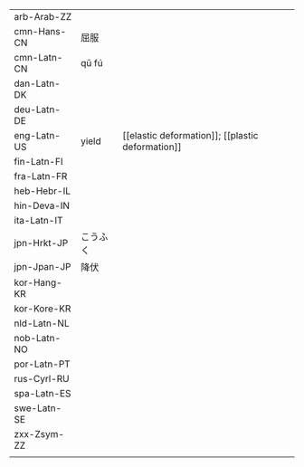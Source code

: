 | | | |
|-|-|-|
| arb-Arab-ZZ |  |  |
| cmn-Hans-CN | 屈服 |  |
| cmn-Latn-CN | qū fú |  |
| dan-Latn-DK |  |  |
| deu-Latn-DE |  |  |
| eng-Latn-US | yield | [[elastic deformation]]; [[plastic deformation]] |
| fin-Latn-FI |  |  |
| fra-Latn-FR |  |  |
| heb-Hebr-IL |  |  |
| hin-Deva-IN |  |  |
| ita-Latn-IT |  |  |
| jpn-Hrkt-JP | こうふく |  |
| jpn-Jpan-JP | 降伏 |  |
| kor-Hang-KR |  |  |
| kor-Kore-KR |  |  |
| nld-Latn-NL |  |  |
| nob-Latn-NO |  |  |
| por-Latn-PT |  |  |
| rus-Cyrl-RU |  |  |
| spa-Latn-ES |  |  |
| swe-Latn-SE |  |  |
| zxx-Zsym-ZZ |  |  |
|  |  |  |
